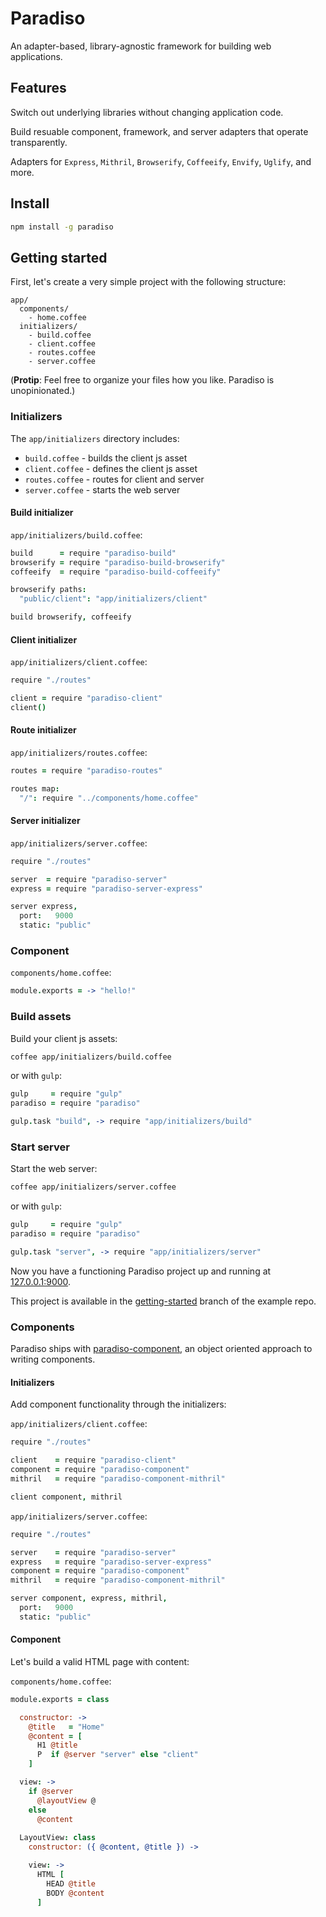 # Paradiso

An adapter-based, library-agnostic framework for building web applications.

## Features

Switch out underlying libraries without changing application code.

Build resuable component, framework, and server adapters that operate transparently.

Adapters for `Express`, `Mithril`, `Browserify`, `Coffeeify`, `Envify`, `Uglify`, and more.

## Install

```bash
npm install -g paradiso
```

## Getting started

First, let's create a very simple project with the following structure:

    app/
      components/
        - home.coffee
      initializers/
        - build.coffee
        - client.coffee
        - routes.coffee
        - server.coffee

(**Protip**: Feel free to organize your files how you like. Paradiso is unopinionated.)

### Initializers

The `app/initializers` directory includes:
 
* `build.coffee` - builds the client js asset
* `client.coffee` - defines the client js asset
* `routes.coffee` - routes for client and server
* `server.coffee` - starts the web server

#### Build initializer

`app/initializers/build.coffee`:

```coffee
build      = require "paradiso-build"
browserify = require "paradiso-build-browserify"
coffeeify  = require "paradiso-build-coffeeify"

browserify paths:
  "public/client": "app/initializers/client"

build browserify, coffeeify
```

#### Client initializer

`app/initializers/client.coffee`:

```coffee
require "./routes"

client = require "paradiso-client"
client()
```

#### Route initializer

`app/initializers/routes.coffee`:

```coffee
routes = require "paradiso-routes"

routes map:
  "/": require "../components/home.coffee"
```

#### Server initializer

`app/initializers/server.coffee`: 

```coffee
require "./routes"

server  = require "paradiso-server"
express = require "paradiso-server-express"

server express,
  port:   9000
  static: "public"
```

### Component

`components/home.coffee`:

```coffee
module.exports = -> "hello!"
```

### Build assets

Build your client js assets:

```bash
coffee app/initializers/build.coffee
```

or with `gulp`:

```coffee
gulp     = require "gulp"
paradiso = require "paradiso"

gulp.task "build", -> require "app/initializers/build"
```

### Start server

Start the web server:

```bash
coffee app/initializers/server.coffee
```

or with `gulp`:

```coffee
gulp     = require "gulp"
paradiso = require "paradiso"

gulp.task "server", -> require "app/initializers/server"
```

Now you have a functioning Paradiso project up and running at [127.0.0.1:9000](http://127.0.0.1:9000).

This project is available in the [getting-started](https://github.com/invrs/paradiso-example/tree/getting-started) branch of the example repo.

### Components

Paradiso ships with [paradiso-component](https://github.com/invrs/paradiso-component), an object oriented approach to writing components.

#### Initializers

Add component functionality through the initializers:

`app/initializers/client.coffee`:

```coffee
require "./routes"

client    = require "paradiso-client"
component = require "paradiso-component"
mithril   = require "paradiso-component-mithril"

client component, mithril
```

`app/initializers/server.coffee`:

```coffee
require "./routes"

server    = require "paradiso-server"
express   = require "paradiso-server-express"
component = require "paradiso-component"
mithril   = require "paradiso-component-mithril"

server component, express, mithril,
  port:   9000
  static: "public"
```

#### Component

Let's build a valid HTML page with content:

`components/home.coffee`:

```coffee
module.exports = class

  constructor: ->
    @title   = "Home"
    @content = [
      H1 @title
      P  if @server "server" else "client"
    ]

  view: ->
    if @server
      @layoutView @
    else
      @content
  
  LayoutView: class
    constructor: ({ @content, @title }) ->

    view: ->
      HTML [
        HEAD @title
        BODY @content
      ]
```

